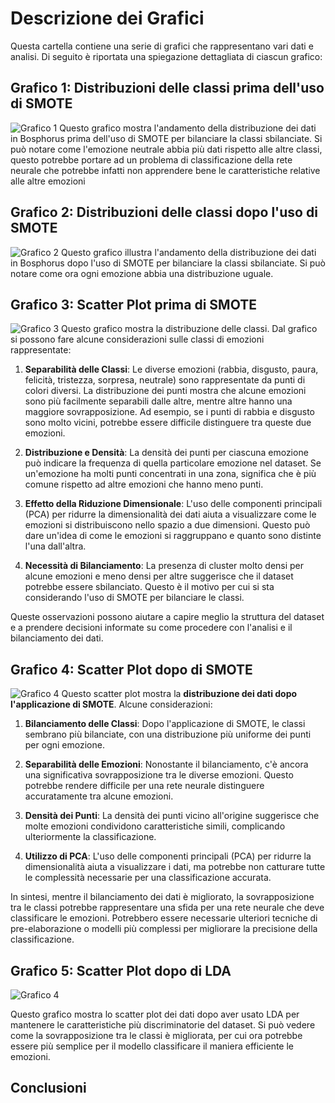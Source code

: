 # Descrizione dei Grafici

Questa cartella contiene una serie di grafici che rappresentano vari dati e analisi. Di seguito è riportata una spiegazione dettagliata di ciascun grafico:

## Grafico 1: Distribuzioni delle classi prima dell'uso di SMOTE
![Grafico 1](/Users/federicaamato/Desktop/FER_pattlite/dataset_distribution/Bosphorus/prima_SMOTE.png)
Questo grafico mostra l'andamento della distribuzione dei dati in Bosphorus prima dell'uso di SMOTE per bilanciare la classi sbilanciate. Si può notare come l'emozione neutrale abbia più dati rispetto alle altre classi, questo potrebbe portare ad un problema di classificazione della  rete neurale che potrebbe infatti non apprendere bene le caratteristiche relative alle altre emozioni

## Grafico 2: Distribuzioni delle classi dopo l'uso di SMOTE
![Grafico 2](/Users/federicaamato/Desktop/FER_pattlite/dataset_distribution/Bosphorus/dopo_SMOTE.png)
Questo grafico illustra l'andamento della distribuzione dei dati in Bosphorus dopo l'uso di SMOTE per bilanciare la classi sbilanciate. Si può notare come ora ogni emozione abbia una distribuzione uguale.

## Grafico 3: Scatter Plot prima di SMOTE
![Grafico 3](/Users/federicaamato/Desktop/FER_pattlite/dataset_distribution/Bosphorus/scatter_prima_SMOTE.png)
Questo grafico mostra la distribuzione delle classi.
Dal grafico si possono fare alcune considerazioni sulle classi di emozioni rappresentate:

1. **Separabilità delle Classi**: Le diverse emozioni (rabbia, disgusto, paura, felicità, tristezza, sorpresa, neutrale) sono rappresentate da punti di colori diversi. La distribuzione dei punti mostra che alcune emozioni sono più facilmente separabili dalle altre, mentre altre hanno una maggiore sovrapposizione. Ad esempio, se i punti di rabbia e disgusto sono molto vicini, potrebbe essere difficile distinguere tra queste due emozioni.

2. **Distribuzione e Densità**: La densità dei punti per ciascuna emozione può indicare la frequenza di quella particolare emozione nel dataset. Se un'emozione ha molti punti concentrati in una zona, significa che è più comune rispetto ad altre emozioni che hanno meno punti.

3. **Effetto della Riduzione Dimensionale**: L'uso delle componenti principali (PCA) per ridurre la dimensionalità dei dati aiuta a visualizzare come le emozioni si distribuiscono nello spazio a due dimensioni. Questo può dare un'idea di come le emozioni si raggruppano e quanto sono distinte l'una dall'altra.

4. **Necessità di Bilanciamento**: La presenza di cluster molto densi per alcune emozioni e meno densi per altre suggerisce che il dataset potrebbe essere sbilanciato. Questo è il motivo per cui si sta considerando l'uso di SMOTE per bilanciare le classi.

Queste osservazioni possono aiutare a capire meglio la struttura del dataset e a prendere decisioni informate su come procedere con l'analisi e il bilanciamento dei dati. 

## Grafico 4: Scatter Plot dopo di SMOTE
![Grafico 4](/Users/federicaamato/Desktop/FER_pattlite/dataset_distribution/Bosphorus/scatter_dopo_SMOTE.png)
Questo scatter plot mostra la **distribuzione dei dati dopo l'applicazione di SMOTE**. Alcune considerazioni:

1. **Bilanciamento delle Classi**: Dopo l'applicazione di SMOTE, le classi sembrano più bilanciate, con una distribuzione più uniforme dei punti per ogni emozione.

2. **Separabilità delle Emozioni**: Nonostante il bilanciamento, c'è ancora una significativa sovrapposizione tra le diverse emozioni. Questo potrebbe rendere difficile per una rete neurale distinguere accuratamente tra alcune emozioni.

3. **Densità dei Punti**: La densità dei punti vicino all'origine suggerisce che molte emozioni condividono caratteristiche simili, complicando ulteriormente la classificazione.

4. **Utilizzo di PCA**: L'uso delle componenti principali (PCA) per ridurre la dimensionalità aiuta a visualizzare i dati, ma potrebbe non catturare tutte le complessità necessarie per una classificazione accurata.

In sintesi, mentre il bilanciamento dei dati è migliorato, la sovrapposizione tra le classi potrebbe rappresentare una sfida per una rete neurale che deve classificare le emozioni. Potrebbero essere necessarie ulteriori tecniche di pre-elaborazione o modelli più complessi per migliorare la precisione della classificazione.

## Grafico 5: Scatter Plot dopo di LDA 
![Grafico 4](/Users/federicaamato/Desktop/FER_pattlite/dataset_distribution/Bosphorus/scatter_dopo_LDA.png)

Questo grafico mostra lo scatter plot dei dati dopo aver usato LDA per mantenere le caratteristiche più discriminatorie del dataset. Si può vedere come la sovrapposizione tra le classi è migliorata, per cui ora potrebbe essere più semplice per il modello classificare il maniera efficiente le emozioni.

## Conclusioni

